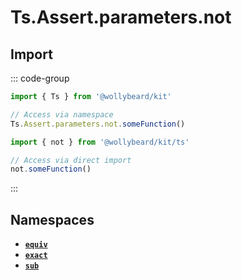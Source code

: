 # Ts.Assert.parameters.not

## Import

::: code-group

```typescript [Namespace]
import { Ts } from '@wollybeard/kit'

// Access via namespace
Ts.Assert.parameters.not.someFunction()
```

```typescript [Barrel]
import { not } from '@wollybeard/kit/ts'

// Access via direct import
not.someFunction()
```

:::

## Namespaces

- [**`equiv`**](/api/ts/assert/parameters/not/equiv)
- [**`exact`**](/api/ts/assert/parameters/not/exact)
- [**`sub`**](/api/ts/assert/parameters/not/sub)
